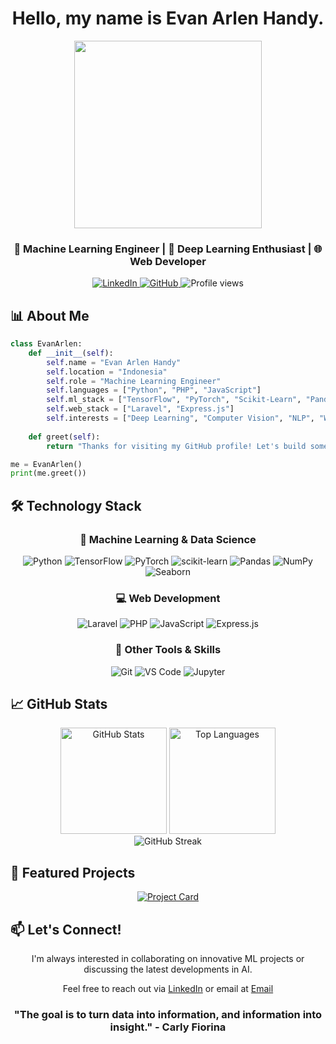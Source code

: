 # <div align="center">Hello, my name is Evan Arlen Handy.</div>
<div align="center">
  <img src="https://media.giphy.com/media/v1.Y2lkPTc5MGI3NjExNjl0N3hxZnc5ZnJmNGZsbWdjOGR5dW5xM3g5dGR5MWdrMGJqMnoxZSZlcD12MV9pbnRlcm5hbF9naWZfYnlfaWQmY3Q9Zw/qgQUggAC3Pfv687qPC/giphy.gif" width="300" />
</div>

<div align="center">
  <h3>🤖 Machine Learning Engineer | 🧠 Deep Learning Enthusiast | 🌐 Web Developer</h3>
</div>

<p align="center">
  <a href="https://linkedin.com/in/evan-arlen-handy-a42683264">
    <img src="https://img.shields.io/badge/LinkedIn-0077B5?style=for-the-badge&logo=linkedin&logoColor=white" alt="LinkedIn"/>
  </a>
  <a href="https://github.com/evanarlen194">
    <img src="https://img.shields.io/badge/GitHub-100000?style=for-the-badge&logo=github&logoColor=white" alt="GitHub"/>
  </a>
  <img src="https://komarev.com/ghpvc/?username=evanarlen194&style=for-the-badge&color=blueviolet" alt="Profile views"/>
</p>

## 📊 About Me

```python
class EvanArlen:
    def __init__(self):
        self.name = "Evan Arlen Handy"
        self.location = "Indonesia"
        self.role = "Machine Learning Engineer"
        self.languages = ["Python", "PHP", "JavaScript"]
        self.ml_stack = ["TensorFlow", "PyTorch", "Scikit-Learn", "Pandas"]
        self.web_stack = ["Laravel", "Express.js"]
        self.interests = ["Deep Learning", "Computer Vision", "NLP", "Web Development"]
    
    def greet(self):
        return "Thanks for visiting my GitHub profile! Let's build something amazing together."

me = EvanArlen()
print(me.greet())
```

## 🛠️ Technology Stack

<div align="center">
  
  ### 🧠 Machine Learning & Data Science

  ![Python](https://img.shields.io/badge/Python-3670A0?style=for-the-badge&logo=python&logoColor=ffdd54)
  ![TensorFlow](https://img.shields.io/badge/TensorFlow-%23FF6F00.svg?style=for-the-badge&logo=TensorFlow&logoColor=white)
  ![PyTorch](https://img.shields.io/badge/PyTorch-%23EE4C2C.svg?style=for-the-badge&logo=PyTorch&logoColor=white)
  ![scikit-learn](https://img.shields.io/badge/scikit--learn-%23F7931E.svg?style=for-the-badge&logo=scikit-learn&logoColor=white)
  ![Pandas](https://img.shields.io/badge/pandas-%23150458.svg?style=for-the-badge&logo=pandas&logoColor=white)
  ![NumPy](https://img.shields.io/badge/numpy-%23013243.svg?style=for-the-badge&logo=numpy&logoColor=white)
  ![Seaborn](https://img.shields.io/badge/Seaborn-%2370459A.svg?style=for-the-badge&logo=Seaborn&logoColor=white)

  ### 💻 Web Development
  
  ![Laravel](https://img.shields.io/badge/Laravel-%23FF2D20.svg?style=for-the-badge&logo=laravel&logoColor=white)
  ![PHP](https://img.shields.io/badge/PHP-%23777BB4.svg?style=for-the-badge&logo=php&logoColor=white)
  ![JavaScript](https://img.shields.io/badge/JavaScript-%23F7DF1E.svg?style=for-the-badge&logo=javascript&logoColor=black)
  ![Express.js](https://img.shields.io/badge/Express.js-%23000000.svg?style=for-the-badge&logo=express&logoColor=white)

  ### 🧰 Other Tools & Skills
  
  ![Git](https://img.shields.io/badge/Git-%23F05033.svg?style=for-the-badge&logo=git&logoColor=white)
  ![VS Code](https://img.shields.io/badge/VS%20Code-%23007ACC.svg?style=for-the-badge&logo=visual-studio-code&logoColor=white)
  ![Jupyter](https://img.shields.io/badge/Jupyter-%23F37626.svg?style=for-the-badge&logo=jupyter&logoColor=white)
</div>

## 📈 GitHub Stats

<div align="center">
  <img src="https://github-readme-stats.vercel.app/api?username=evanarlen194&show_icons=true&theme=radical&hide_border=true" alt="GitHub Stats" height="170"/>
  <img src="https://github-readme-stats.vercel.app/api/top-langs/?username=evanarlen194&layout=compact&theme=radical&hide_border=true" alt="Top Languages" height="170"/>
</div>

<div align="center">
  <img src="https://github-readme-streak-stats.herokuapp.com/?user=evanarlen194&theme=radical&hide_border=true" alt="GitHub Streak"/>
</div>

## 🌟 Featured Projects

<div align="center">
  <a href="https://github.com/evanarlen194/project-name">
    <img src="https://github-readme-stats.vercel.app/api/pin/?username=evanarlen194&repo=project-name&theme=radical&hide_border=true" alt="Project Card"/>
  </a>
  <!-- Add more project cards as needed -->
</div>

## 📫 Let's Connect!

<div align="center">
  <p>I'm always interested in collaborating on innovative ML projects or discussing the latest developments in AI.</p>
  <p>Feel free to reach out via <a href="https://linkedin.com/in/evan-arlen-handy-a42683264">LinkedIn</a> or email at <a href="cloaaa00@gmail.com">Email</a></p>
</div>

<div align="center">
  
  ### "The goal is to turn data into information, and information into insight." - Carly Fiorina
  
</div>
